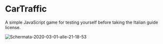 # CarTraffic
A simple JavaScript game for testing yourself before taking the Italian guide license.

<img src="https://i.ibb.co/DgHJJJm/Schermata-2020-03-01-alle-21-18-53.png" alt="Schermata-2020-03-01-alle-21-18-53" border="0">

